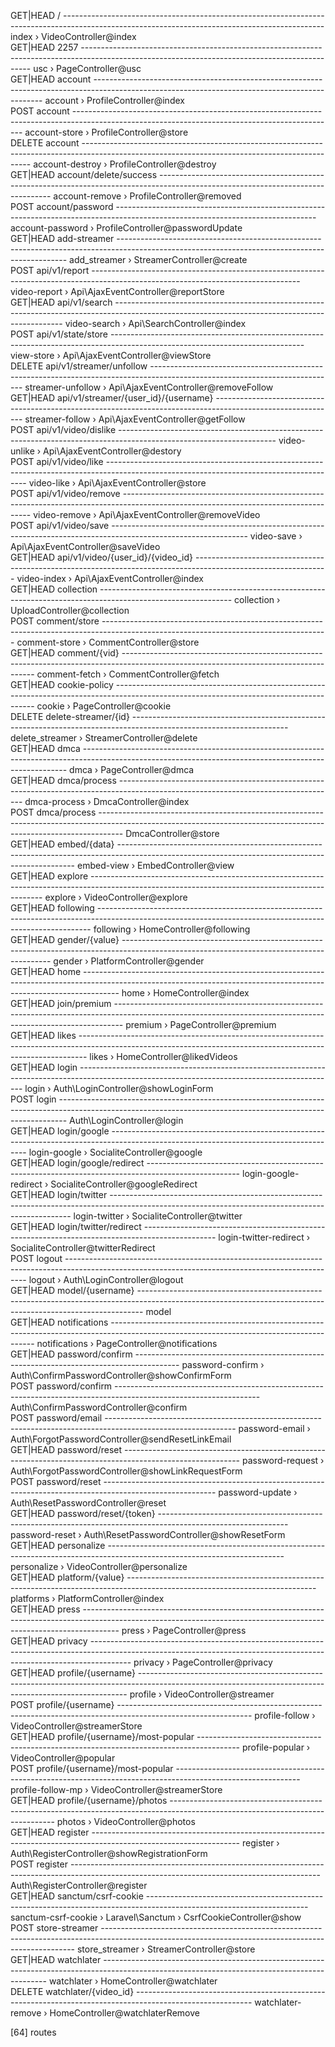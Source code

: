 GET|HEAD   / ----------------------------------------------------------------------------------------------------------------------------------------------- index › VideoController@index<br>
GET|HEAD   2257 ----------------------------------------------------------------------------------------------------------------------------------------------- usc › PageController@usc<br>
GET|HEAD   account ----------------------------------------------------------------------------------------------------------------------------------------------- account › ProfileController@index<br>
POST       account ----------------------------------------------------------------------------------------------------------------------------------------------- account-store › ProfileController@store<br>
DELETE     account ----------------------------------------------------------------------------------------------------------------------------------------------- account-destroy › ProfileController@destroy<br>
GET|HEAD   account/delete/success --------------------------------------------------------------------------------------------------------------------------------- account-remove › ProfileController@removed<br>
POST       account/password -------------------------------------------------------------------------------------------------------------------------------- account-password › ProfileController@passwordUpdate<br>
GET|HEAD   add-streamer ----------------------------------------------------------------------------------------------------------------------------------------------- add_streamer › StreamerController@create<br>
POST       api/v1/report ----------------------------------------------------------------------------------------------------------------------------------  video-report › Api\AjaxEventController@reportStore<br>
GET|HEAD   api/v1/search ----------------------------------------------------------------------------------------------------------------------------------------------- video-search › Api\SearchController@index<br>
POST       api/v1/state/store ------------------------------------------------------------------------------------------------------------------------------ view-store › Api\AjaxEventController@viewStore<br>
DELETE     api/v1/streamer/unfollow ---------------------------------------------------------------------------------------------------------------------------- streamer-unfollow › Api\AjaxEventController@removeFollow<br>
GET|HEAD   api/v1/streamer/{user_id}/{username} ------------------------------------------------------------------------------------------------------------ streamer-follow › Api\AjaxEventController@getFollow<br>
POST       api/v1/video/dislike --------------------------------------------------------------------------------------------------------------------- video-unlike › Api\AjaxEventController@destory<br>
POST       api/v1/video/like ---------------------------------------------------------------------------------------------------------------------------------------- video-like › Api\AjaxEventController@store<br>
POST       api/v1/video/remove ------------------------------------------------------------------------------------------------------------------------------------- video-remove › Api\AjaxEventController@removeVideo<br>
POST       api/v1/video/save ---------------------------------------------------------------------------------------------------------------- video-save › Api\AjaxEventController@saveVideo<br>
GET|HEAD   api/v1/video/{user_id}/{video_id} --------------------------------------------------------------------------------------------------------------- video-index › Api\AjaxEventController@index<br>
GET|HEAD   collection --------------------------------------------------------------------------------------------------------------- collection › UploadController@collection<br>
POST       comment/store -------------------------------------------------------------------------------------------------------------------------------------- comment-store › CommentController@store<br>
GET|HEAD   comment/{vid} -------------------------------------------------------------------------------------------------------------------------------------- comment-fetch › CommentController@fetch<br>
GET|HEAD   cookie-policy ---------------------------------------------------------------------------------------------------------------------------------------- cookie › PageController@cookie<br>
DELETE     delete-streamer/{id} --------------------------------------------------------------------------------------------------------------------- delete_streamer › StreamerController@delete<br>
GET|HEAD   dmca -------------------------------------------------------------------------------------------------------------------------------------------------------- dmca › PageController@dmca<br>
GET|HEAD   dmca/process ------------------------------------------------------------------------------------------------------------------------------------ dmca-process › DmcaController@index<br>
POST       dmca/process ------------------------------------------------------------------------------------------------------------------------------------------------------------------ DmcaController@store<br>
GET|HEAD   embed/{data} ------------------------------------------------------------------------------------------------------------------------------------------------- embed-view › EmbedController@view<br>
GET|HEAD   explore ------------------------------------------------------------------------------------------------------------------------------------------------ explore › VideoController@explore<br>
GET|HEAD   following ---------------------------------------------------------------------------------------------------------------------------------------------------------- following › HomeController@following<br>
GET|HEAD   gender/{value} ------------------------------------------------------------------------------------------------------------------------------------------ gender › PlatformController@gender<br>
GET|HEAD   home --------------------------------------------------------------------------------------------------------------------------------------------------------------------- home › HomeController@index<br>
GET|HEAD   join/premium -------------------------------------------------------------------------------------------------------------------------------------------------------------- premium › PageController@premium<br>
GET|HEAD   likes -------------------------------------------------------------------------------------------------------------------------------------------------------------- likes › HomeController@likedVideos<br>
GET|HEAD   login ---------------------------------------------------------------------------------------------------------------------------------------------- login › Auth\LoginController@showLoginForm<br>
POST       login -------------------------------------------------------------------------------------------------------------------------------------------------------------- Auth\LoginController@login<br>
GET|HEAD   login/google --------------------------------------------------------------------------------------------------------------------------------------- login-google › SocialiteController@google<br>
GET|HEAD   login/google/redirect ----------------------------------------------------------------------------------------------------- login-google-redirect › SocialiteController@googleRedirect<br>
GET|HEAD   login/twitter -------------------------------------------------------------------------------------------------------------------------------------------------- login-twitter › SocialiteController@twitter<br>
GET|HEAD   login/twitter/redirect ------------------------------------------------------------------------------------------------ login-twitter-redirect › SocialiteController@twitterRedirect<br>
POST       logout -------------------------------------------------------------------------------------------------------------------------------------------------- logout › Auth\LoginController@logout<br>
GET|HEAD   model/{username} ------------------------------------------------------------------------------------------------------------------------------------------------------------- model<br>
GET|HEAD   notifications ----------------------------------------------------------------------------------------------------------------------------------------- notifications › PageController@notifications<br>
GET|HEAD   password/confirm ----------------------------------------------------------------------------------------- password-confirm › Auth\ConfirmPasswordController@showConfirmForm<br>
POST       password/confirm ------------------------------------------------------------------------------------------------------------------ Auth\ConfirmPasswordController@confirm<br>
POST       password/email -------------------------------------------------------------------------------------------------------------- password-email › Auth\ForgotPasswordController@sendResetLinkEmail<br>
GET|HEAD   password/reset ----------------------------------------------------------------------------------------------------------- password-request › Auth\ForgotPasswordController@showLinkRequestForm<br>
POST       password/reset ---------------------------------------------------------------------------------------------------------- password-update › Auth\ResetPasswordController@reset<br>
GET|HEAD   password/reset/{token} -------------------------------------------------------------------------------------------------------------- password-reset › Auth\ResetPasswordController@showResetForm<br>
GET|HEAD   personalize -------------------------------------------------------------------------------------------------------------------------- personalize › VideoController@personalize<br>
GET|HEAD   platform/{value} ----------------------------------------------------------------------------------------------------------------------------- platforms › PlatformController@index<br>
GET|HEAD   press --------------------------------------------------------------------------------------------------------------------------------------------------------------------- press › PageController@press<br>
GET|HEAD   privacy ---------------------------------------------------------------------------------------------------------------------------------------------------------------------- privacy › PageController@privacy<br>
GET|HEAD   profile/{username} --------------------------------------------------------------------------------------------------------------------------------------------------------- profile › VideoController@streamer<br>
POST       profile/{username} --------------------------------------------------------------------------------------------------------------- profile-follow › VideoController@streamerStore<br>
GET|HEAD   profile/{username}/most-popular ---------------------------------------------------------------------------------------- profile-popular › VideoController@popular<br>
POST       profile/{username}/most-popular ------------------------------------------------------------------------------------------------------------- profile-follow-mp › VideoController@streamerStore<br>
GET|HEAD   profile/{username}/photos ------------------------------------------------------------------------------------------------------------------------------- photos › VideoController@photos<br>
GET|HEAD   register ------------------------------------------------------------------------------------------------------------------- register › Auth\RegisterController@showRegistrationForm<br>
POST       register -------------------------------------------------------------------------------------------------------------------------------------------- Auth\RegisterController@register<br>
GET|HEAD   sanctum/csrf-cookie ---------------------------------------------------------------------------------------------------------------------- sanctum-csrf-cookie › Laravel\Sanctum › CsrfCookieController@show<br>
POST       store-streamer ----------------------------------------------------------------------------------------------------------------------------------------------------- store_streamer › StreamerController@store<br>
GET|HEAD   watchlater ---------------------------------------------------------------------------------------------------------------------------------------------- watchlater › HomeController@watchlater<br>
DELETE     watchlater/{video_id} ----------------------------------------------------------------------------------------------------------- watchlater-remove › HomeController@watchlaterRemove<br>

[64] routes
